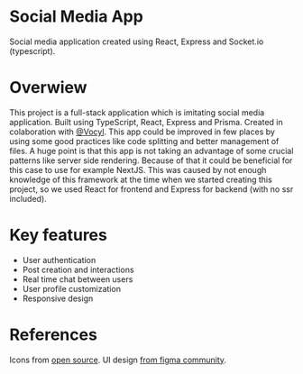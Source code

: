 # Social Media App

Social media application created using React, Express and Socket.io (typescript).

# Overwiew

This project is a full-stack application which is imitating social media application. Built using TypeScript, React, Express and Prisma.
Created in colaboration with [@Vocyl](https://github.com/Vocyl).
This app could be improved in few places by using some good practices like code splitting and better management of files.
A huge point is that this app is not taking an advantage of some crucial patterns like server side rendering. Because of that it could be beneficial for this case to use for example NextJS.
This was caused by not enough knowledge of this framework at the time when we started creating this project, so we used React for frontend and Express for backend (with no ssr included).

# Key features

- User authentication
- Post creation and interactions
- Real time chat between users
- User profile customization
- Responsive design

# References

Icons from [open source](https://fontawesome.com/).
UI design [from figma community](<https://www.figma.com/file/3azg8Tx7DEjWJQCUcRZ83C/Social-Media-Website-(Community)?type=design&node-id=115-253&mode=design&t=DyuMKnLBRclhVpK3-0>).

